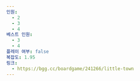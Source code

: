 ```yaml
---
인원:
  - 2
  - 3
  - 4
베스트 인원:
  - 3
  - 4
플레이 여부: false
복잡도: 1.95
링크:
  - https://bgg.cc/boardgame/241266/little-town
---
```

